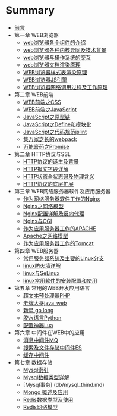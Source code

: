 # Summary

* [前言](README.md)
* 第一章 WEB浏览器
    * [web浏览器各个组件的介绍](broswer/broswer_module.md)
    * [web浏览器各种内核异同及技术背景](broswer/broswer_kennel.md)
    * [web浏览器与操作系统的交互](broswer/broswer.md)
    * [web浏览器文档渲染原理](broswer/broswer_html.md)
    * [WEB浏览器样式表渲染原理](broswer/broswer_css.md)
    * [WEB浏览器JS引擎](broswer/broswer_javascript.md)
    * [WEB浏览器网络调用过程及工作原理](broswer/broswer_network.md)
* 第二章 WEB前端
    * [WEB前端之CSS](web_fronend/css.md)
    * [WEB前端之JavaScript](web_fronend/javascript.md)
    * [JavaScript之原型链](web_fronend/javascript_proto.md)
    * [JavaScript之Define和模块化](web_fronend/javascript_define.md)
    * [JavaScript之代码规范jslint](web_fronend/javascript_jslint.md)
    * [集万家之长的webpack](web_fronend/javascript_webpack.md)
    * [万能膏药之Promise](web_fronend/javascript_promise.md)
* 第二章 HTTP协议与SSL
    * [HTTP协议的诞生及背景](http/http_intro.md)
    * [HTTP报文字段详解](http/http_field.md)
    * [HTTP状态全状态码及物理含义](http/http_status.md)
    * [HTTP协议的底层扩展](http/http_asi.md)
* 第三章 WEB网络服务器软件及应用服务器
    * [作为网络服务器软件工作的Nginx](web_server/nginx.md)
    * [Nginx之网络模型](web_server/nginx_network.md)
    * [Nginx配置详解及反向代理](web_server/nginx_conf.md)
    * [Nginx与CGI](web_server/nginx_cgi.md)
    * [作为应用服务器工作的APACHE](web_server/apache.md)
    * [Apache之网络模型](web_server/apache_network.md)
    * [作为应用服务器工作的Tomcat](web_server/tomcat.md)
* 第四章 WEB服务器
    * [常用服务器系统及主要的Linux分支](web_server_machine/linux.md)
    * [linux防火墙详解](web_server_machine/wall.md)
    * [linux与SeLinux](web_server_machine/selinux.md)
    * [linux常用软件的安装配置和使用](web_server_machine/program.md)
* 第五章 常用的WEB开发应用语言
    * [超文本预处理器PHP](pro/php.md)
    * [老牌大哥java_web](pro/java.md)
    * [新星 go long](pro/go.md)
    * [胶水语言Python](pro/python.md)
    * [配置神器Lua](pro/lua.md)
* 第六章 中间件在WEB中的应用
    * [消息中间件MQ](midware/mq.md)
    * [搜索及文件存储中间件ES](midware/es.md)
    * [缓存中间件](midware/cache.md)
* 第七章 数据存储
    * [Mysql索引](db/mysql_index.md)
    * [Mysql数据类型详解](db/mysql_index.md)
    * [Mysql事务] (db/mysql_thind.md)
    * [Mongo 概述及应用](db/mongo.md)
    * [Redis数据类型及使用](db/redis_data_type.md)
    * [Redis网络模型](db/redis_network.md)


